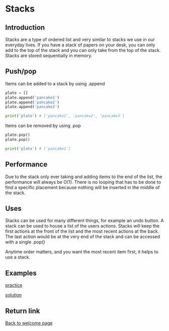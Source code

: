 # Stacks
## Introduction

Stacks are a type of ordered list and very similar to stacks we use in our everyday lives. If you have a stack of papers on your desk, you can only add to the top of the stack and you can only take from the top of the stack. Stacks are stored sequentially in memory. 

## Push/pop

Items can be added to a stack by using .append

```python 
plate = []
plate.append('pancake1')
plate.append('pancake2')
plate.append('pancake3')

print('plate') # ['pancake1', 'pancake2', 'pancake3']
```
Items can be removed by using .pop

```python
plate.pop()
plate.pop()

print('plate') # ['pancake1']
```

## Performance

Due to the stack only ever taking and adding items to the end of the list, the performance will always be O(1). There is no looping that has to be done to find a specific placement because nothing will be inserted in the middle of the stack.

## Uses

Stacks can be used for many different things, for example an undo button. A stack can be used to house a list of the users actions. Stacks will keep the first actions at the front of the list and the most recent actions at the back. The last action would be at the very end of the stack and can be accessed with a single .pop()

Anytime order matters, and you want the most recent item first, it helps to use a stack.

## Examples

[practice](stack_example.py)

[solution](stack_solution.py)


## Return link
[Back to welcome page](welcome.md)